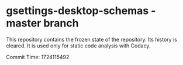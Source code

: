 # gsettings-desktop-schemas - master branch

This repository contains the frozen state of the repository.
Its history is cleared. It is used only for static code
analysis with Codacy.

Commit Time: 1724115492